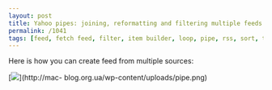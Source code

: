 ```yaml
---
layout: post
title: Yahoo pipes: joining, reformatting and filtering multiple feeds
permalink: /1041
tags: [feed, fetch feed, filter, item builder, loop, pipe, rss, sort, truncate, unique, yahoo, yahoo_pipes]
---
```


Here is how you can create feed from multiple sources:

[![](http://mac-blog.org.ua/wp-content/uploads/pipe-179x300.png)](http://mac-
blog.org.ua/wp-content/uploads/pipe.png)
